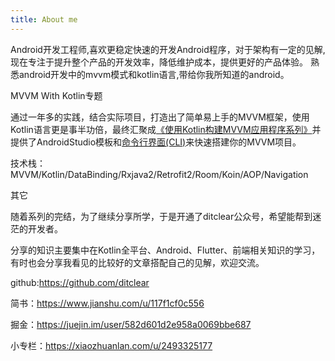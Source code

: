 ```yaml
---
title: About me 
---
```


Android开发工程师,喜欢更稳定快速的开发Android程序，对于架构有一定的见解,现在专注于提升整个产品的开发效率，降低维护成本，提供更好的产品体验。
熟悉android开发中的mvvm模式和kotlin语言,带给你我所知道的android。

MVVM With Kotlin专题

通过一年多的实践，结合实际项目，打造出了简单易上手的MVVM框架，使用Kotlin语言更是事半功倍，最终汇聚成[《使用Kotlin构建MVVM应用程序系列》][mvvm-kotin]并提供了AndroidStudio模板和[命令行界面(CLI)][generator-mvvm-kotlin]来快速搭建你的MVVM项目。

技术栈：MVVM/Kotlin/DataBinding/Rxjava2/Retrofit2/Room/Koin/AOP/Navigation

其它

随着系列的完结，为了继续分享所学，于是开通了ditclear公众号，希望能帮到迷茫的开发者。

分享的知识主要集中在Kotlin全平台、Android、Flutter、前端相关知识的学习，有时也会分享我看见的比较好的文章搭配自己的见解，欢迎交流。

github:https://github.com/ditclear

简书：https://www.jianshu.com/u/117f1cf0c556

掘金：https://juejin.im/user/582d601d2e958a0069bbe687

小专栏：https://xiaozhuanlan.com/u/2493325177

[mvvm-kotin]: https://xiaozhuanlan.com/ditclear

[generator-mvvm-kotlin]: https://github.com/ditclear/generator-mvvm-kotlin